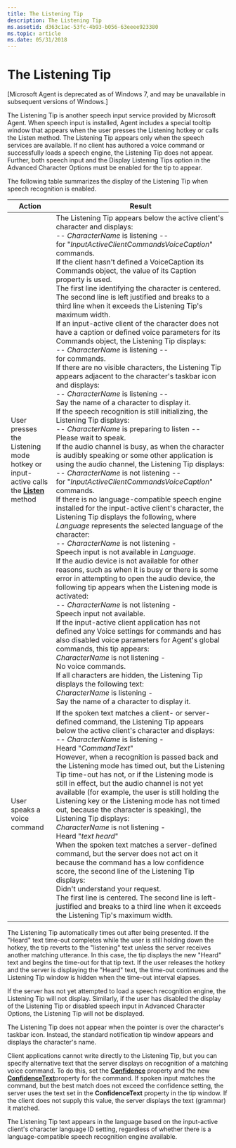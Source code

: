 ```yaml
---
title: The Listening Tip
description: The Listening Tip
ms.assetid: d363c1ac-53fc-4b93-b056-63eeee923380
ms.topic: article
ms.date: 05/31/2018
---
```


# The Listening Tip

\[Microsoft Agent is deprecated as of Windows 7, and may be unavailable in subsequent versions of Windows.\]

The Listening Tip is another speech input service provided by Microsoft Agent. When speech input is installed, Agent includes a special tooltip window that appears when the user presses the Listening hotkey or calls the Listen method. The Listening Tip appears only when the speech services are available. If no client has authored a voice command or successfully loads a speech engine, the Listening Tip does not appear. Further, both speech input and the Display Listening Tips option in the Advanced Character Options must be enabled for the tip to appear.

The following table summarizes the display of the Listening Tip when speech recognition is enabled.



| Action                                                                                                  | Result                                                                                                                                                                                                                                                                                                                                                                                                                                                                                                                                                                                                                                                                                                                                                                                                                                                                                                                                                                                                                                                                                                                                                                                                                                                                                                                                                                                                                                                                                                                                                                                                                                                                                                                                                                                                                                                                                                                                                                                                                                                                                                                                                                                                                                                                                                                                                                                                                                                                                                                                                                                             |
|---------------------------------------------------------------------------------------------------------|----------------------------------------------------------------------------------------------------------------------------------------------------------------------------------------------------------------------------------------------------------------------------------------------------------------------------------------------------------------------------------------------------------------------------------------------------------------------------------------------------------------------------------------------------------------------------------------------------------------------------------------------------------------------------------------------------------------------------------------------------------------------------------------------------------------------------------------------------------------------------------------------------------------------------------------------------------------------------------------------------------------------------------------------------------------------------------------------------------------------------------------------------------------------------------------------------------------------------------------------------------------------------------------------------------------------------------------------------------------------------------------------------------------------------------------------------------------------------------------------------------------------------------------------------------------------------------------------------------------------------------------------------------------------------------------------------------------------------------------------------------------------------------------------------------------------------------------------------------------------------------------------------------------------------------------------------------------------------------------------------------------------------------------------------------------------------------------------------------------------------------------------------------------------------------------------------------------------------------------------------------------------------------------------------------------------------------------------------------------------------------------------------------------------------------------------------------------------------------------------------------------------------------------------------------------------------------------------------|
| User presses the Listening mode hotkey or input-active calls the [**Listen**](listen-method.md) method | The Listening Tip appears below the active client's character and displays: <br/> -- *CharacterName* is listening -- <br/> for "*InputActiveClientCommandsVoiceCaption*" commands.<br/> If the client hasn't defined a VoiceCaption its Commands object, the value of its Caption property is used.<br/> The first line identifying the character is centered. The second line is left justified and breaks to a third line when it exceeds the Listening Tip's maximum width.<br/> If an input-active client of the character does not have a caption or defined voice parameters for its Commands object, the Listening Tip displays:<br/> -- *CharacterName* is listening -- <br/> for commands.<br/> If there are no visible characters, the Listening Tip appears adjacent to the character's taskbar icon and displays:<br/> -- *CharacterName* is listening -- <br/> Say the name of a character to display it.<br/> If the speech recognition is still initializing, the Listening Tip displays:<br/> -- *CharacterName* is preparing to listen -- <br/> Please wait to speak.<br/> If the audio channel is busy, as when the character is audibly speaking or some other application is using the audio channel, the Listening Tip displays:<br/> -- *CharacterName* is not listening -- <br/> for "*InputActiveClientCommandsVoiceCaption*" commands.<br/> If there is no language-compatible speech engine installed for the input-active client's character, the Listening Tip displays the following, where *Language* represents the selected language of the character:<br/> -- *CharacterName* is not listening - <br/> Speech input is not available in *Language*.<br/> If the audio device is not available for other reasons, such as when it is busy or there is some error in attempting to open the audio device, the following tip appears when the Listening mode is activated:<br/> -- *CharacterName* is not listening - <br/> Speech input not available.<br/> If the input-active client application has not defined any Voice settings for commands and has also disabled voice parameters for Agent's global commands, this tip appears:<br/> *CharacterName* is not listening - <br/> No voice commands.<br/> If all characters are hidden, the Listening Tip displays the following text:<br/> *CharacterName* is listening - <br/> Say the name of a character to display it.<br/> |
| User speaks a voice command                                                                             | If the spoken text matches a client- or server-defined command, the Listening Tip appears below the active client's character and displays: <br/> -- *CharacterName* is listening - <br/> Heard "*CommandText*"<br/> However, when a recognition is passed back and the Listening mode has timed out, but the Listening Tip time-out has not, or if the Listening mode is still in effect, but the audio channel is not yet available (for example, the user is still holding the Listening key or the Listening mode has not timed out, because the character is speaking), the Listening Tip displays:<br/> *CharacterName* is not listening - <br/> Heard "*text heard*"<br/> When the spoken text matches a server-defined command, but the server does not act on it because the command has a low confidence score, the second line of the Listening Tip displays:<br/> Didn't understand your request.<br/> The first line is centered. The second line is left-justified and breaks to a third line when it exceeds the Listening Tip's maximum width.<br/>                                                                                                                                                                                                                                                                                                                                                                                                                                                                                                                                                                                                                                                                                                                                                                                                                                                                                                                                                                                                                                                                                                                                                                                                                                                                                                                                                                                                                                                                          |



 

The Listening Tip automatically times out after being presented. If the "Heard" text time-out completes while the user is still holding down the hotkey, the tip reverts to the "listening" text unless the server receives another matching utterance. In this case, the tip displays the new "Heard" text and begins the time-out for that tip text. If the user releases the hotkey and the server is displaying the "Heard" text, the time-out continues and the Listening Tip window is hidden when the time-out interval elapses.

If the server has not yet attempted to load a speech recognition engine, the Listening Tip will not display. Similarly, if the user has disabled the display of the Listening Tip or disabled speech input in Advanced Character Options, the Listening Tip will not be displayed.

The Listening Tip does not appear when the pointer is over the character's taskbar icon. Instead, the standard notification tip window appears and displays the character's name.

Client applications cannot write directly to the Listening Tip, but you can specify alternative text that the server displays on recognition of a matching voice command. To do this, set the [**Confidence**](confidence-property.md) property and the new [**ConfidenceText**](confidencetext-property.md)property for the command. If spoken input matches the command, but the best match does not exceed the confidence setting, the server uses the text set in the **ConfidenceText** property in the tip window. If the client does not supply this value, the server displays the text (grammar) it matched.

The Listening Tip text appears in the language based on the input-active client's character language ID setting, regardless of whether there is a language-compatible speech recognition engine available.

 

 





